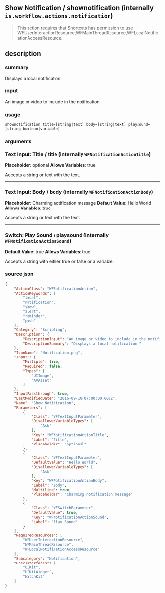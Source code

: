 
## Show Notification / shownotification (internally `is.workflow.actions.notification`)


> This action requires that Shortcuts has permission to use WFUserInteractionResource,WFMainThreadResource,WFLocalNotificationAccessResource.


## description
### summary
Displays a local notification.

### input
An image or video to include in the notification


### usage
`shownotification title=[string|text] body=[string|text] playsound=[string boolean|variable]`

### arguments
### Text Input: Title / title (internally `WFNotificationActionTitle`)
**Placeholder**: optional
**Allows Variables**: true


Accepts a string 
or text
with the text.

---

### Text Input: Body / body (internally `WFNotificationActionBody`)
**Placeholder**: Charming notification message
**Default Value**: Hello World
**Allows Variables**: true


Accepts a string 
or text
with the text.

---

### Switch: Play Sound / playsound (internally `WFNotificationActionSound`)
**Default Value**: true
**Allows Variables**: true


Accepts a string with either true or false
or a variable.

### source json

```json
{
	"ActionClass": "WFNotificationAction",
	"ActionKeywords": [
		"local",
		"notification",
		"show",
		"alert",
		"reminder",
		"push"
	],
	"Category": "Scripting",
	"Description": {
		"DescriptionInput": "An image or video to include in the notification",
		"DescriptionSummary": "Displays a local notification."
	},
	"IconName": "Notification.png",
	"Input": {
		"Multiple": true,
		"Required": false,
		"Types": [
			"UIImage",
			"AVAsset"
		]
	},
	"InputPassthrough": true,
	"LastModifiedDate": "2016-09-10T07:00:00.000Z",
	"Name": "Show Notification",
	"Parameters": [
		{
			"Class": "WFTextInputParameter",
			"DisallowedVariableTypes": [
				"Ask"
			],
			"Key": "WFNotificationActionTitle",
			"Label": "Title",
			"Placeholder": "optional"
		},
		{
			"Class": "WFTextInputParameter",
			"DefaultValue": "Hello World",
			"DisallowedVariableTypes": [
				"Ask"
			],
			"Key": "WFNotificationActionBody",
			"Label": "Body",
			"Multiline": true,
			"Placeholder": "Charming notification message"
		},
		{
			"Class": "WFSwitchParameter",
			"DefaultValue": true,
			"Key": "WFNotificationActionSound",
			"Label": "Play Sound"
		}
	],
	"RequiredResources": [
		"WFUserInteractionResource",
		"WFMainThreadResource",
		"WFLocalNotificationAccessResource"
	],
	"Subcategory": "Notification",
	"UserInterfaces": [
		"UIKit",
		"UIKitWidget",
		"WatchKit"
	]
}
```
